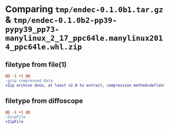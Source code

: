 # Comparing `tmp/endec-0.1.0b1.tar.gz` & `tmp/endec-0.1.0b2-pp39-pypy39_pp73-manylinux_2_17_ppc64le.manylinux2014_ppc64le.whl.zip`

## filetype from file(1)

```diff
@@ -1 +1 @@
-gzip compressed data
+Zip archive data, at least v2.0 to extract, compression method=deflate
```

## filetype from diffoscope

```diff
@@ -1 +1 @@
-GzipFile
+ZipFile
```

